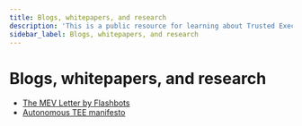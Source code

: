 ```yaml
---
title: Blogs, whitepapers, and research
description: 'This is a public resource for learning about Trusted Execution Environments (TEEs). Our aim is to provide comprehensive coverage of key concepts, research advancements, and real-world applications of TEEs.'
sidebar_label: Blogs, whitepapers, and research
---
```


# Blogs, whitepapers, and research 

*   [The MEV Letter by Flashbots](https://collective.flashbots.net/tag/the-mev-letter)
*   [Autonomous TEE manifesto](https://poeticte.ch/posts/autonomous-TEEs-manifesto.html)